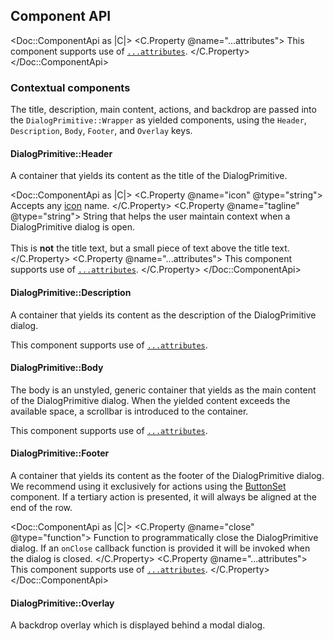 ## Component API

<Doc::ComponentApi as |C|>
  <C.Property @name="...attributes">
    This component supports use of [`...attributes`](https://guides.emberjs.com/release/in-depth-topics/patterns-for-components/#toc_attribute-ordering).
  </C.Property>
</Doc::ComponentApi>

### Contextual components

The title, description, main content, actions, and backdrop are passed into the `DialogPrimitive::Wrapper` as yielded components, using the `Header`, `Description`, `Body`, `Footer`, and `Overlay` keys.

#### DialogPrimitive::Header

A container that yields its content as the title of the DialogPrimitive.

<Doc::ComponentApi as |C|>
  <C.Property @name="icon" @type="string">
    Accepts any [icon](/icons/library) name.
  </C.Property>
  <C.Property @name="tagline" @type="string">
    String that helps the user maintain context when a DialogPrimitive dialog is open.
    <br/><br/>
     This is **not** the title text, but a small piece of text above the title text.
  </C.Property>
  <C.Property @name="...attributes">
    This component supports use of [`...attributes`](https://guides.emberjs.com/release/in-depth-topics/patterns-for-components/#toc_attribute-ordering).
  </C.Property>
</Doc::ComponentApi>

#### DialogPrimitive::Description

A container that yields its content as the description of the DialogPrimitive dialog.

This component supports use of [`...attributes`](https://guides.emberjs.com/release/in-depth-topics/patterns-for-components/#toc_attribute-ordering).

#### DialogPrimitive::Body

The body is an unstyled, generic container that yields as the main content of the DialogPrimitive dialog. When the yielded content exceeds the available space, a scrollbar is introduced to the container.

This component supports use of [`...attributes`](https://guides.emberjs.com/release/in-depth-topics/patterns-for-components/#toc_attribute-ordering).

#### DialogPrimitive::Footer

A container that yields its content as the footer of the DialogPrimitive dialog. We recommend using it exclusively for actions using the [ButtonSet](/components/button-set) component. If a tertiary action is presented, it will always be aligned at the end of the row.

<Doc::ComponentApi as |C|>
  <C.Property @name="close" @type="function">
    Function to programmatically close the DialogPrimitive dialog. If an `onClose` callback function is provided it will be invoked when the dialog is closed.
  </C.Property>
  <C.Property @name="...attributes">
    This component supports use of [`...attributes`](https://guides.emberjs.com/release/in-depth-topics/patterns-for-components/#toc_attribute-ordering).
  </C.Property>
</Doc::ComponentApi>

#### DialogPrimitive::Overlay

A backdrop overlay which is displayed behind a modal dialog.
